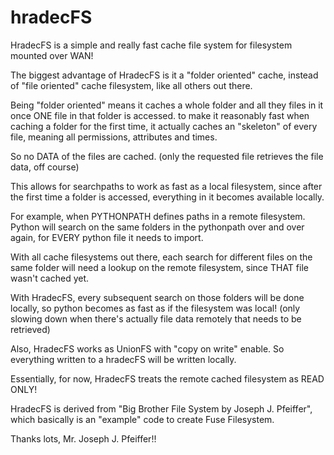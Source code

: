 # hradecFS


  HradecFS is a simple and really fast cache file system for filesystem mounted over WAN!

  The biggest advantage of HradecFS is it a "folder oriented" cache, instead of "file oriented"
  cache filesystem, like all others out there.

  Being "folder oriented" means it caches a whole folder and all they
  files in it once ONE file in that folder is accessed.
  to make it reasonably fast when caching a folder for the first time, it actually
  caches an "skeleton" of every file, meaning all permissions, attributes and times.

  So no DATA of the files are cached. (only the requested file retrieves the file data, off course)

  This allows for searchpaths to work as fast as a local filesystem, since after
  the first time a folder is accessed, everything in it becomes available locally.

  For example, when PYTHONPATH defines paths in a remote filesystem. Python will search on
  the same folders in the pythonpath over and over again, for EVERY python file it
  needs to import.

  With all cache filesystems out there, each search for different files on the same folder
  will need a lookup on the remote filesystem, since THAT file wasn't cached yet.

  With HradecFS, every subsequent search on those folders will be done locally, so python
  becomes as fast as if the filesystem was local! (only slowing down when there's actually
  file data remotely that needs to be retrieved)

  Also, HradecFS works as UnionFS with "copy on write" enable. So everything written to a hradecFS will
  be written locally.

  Essentially, for now, HradecFS treats the remote cached filesystem as READ ONLY!


  HradecFS is derived from "Big Brother File System by Joseph J. Pfeiffer", which basically is
  an "example" code to create Fuse Filesystem.

  Thanks lots, Mr. Joseph J. Pfeiffer!!

